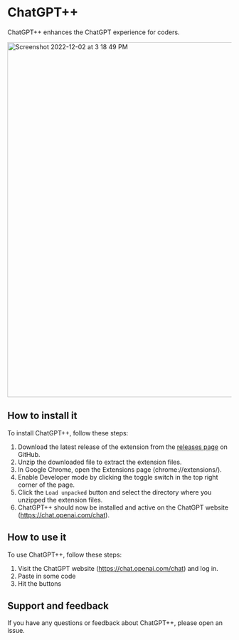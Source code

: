 # ChatGPT++

ChatGPT++ enhances the ChatGPT experience for coders.

<img width="797" alt="Screenshot 2022-12-02 at 3 18 49 PM" src="https://user-images.githubusercontent.com/23818/205385060-fce554fc-f1f2-4f6b-93dc-f43b1809fa78.png">

## How to install it

To install ChatGPT++, follow these steps:

1. Download the latest release of the extension from the [releases page](https://github.com/pdparchitect/ChatGPT-Assistant/releases) on GitHub.
2. Unzip the downloaded file to extract the extension files.
3. In Google Chrome, open the Extensions page (chrome://extensions/).
4. Enable Developer mode by clicking the toggle switch in the top right corner of the page.
5. Click the `Load unpacked` button and select the directory where you unzipped the extension files.
6. ChatGPT++ should now be installed and active on the ChatGPT website (https://chat.openai.com/chat).

## How to use it

To use ChatGPT++, follow these steps:

1. Visit the ChatGPT website (https://chat.openai.com/chat) and log in.
2. Paste in some code
3. Hit the buttons

## Support and feedback

If you have any questions or feedback about ChatGPT++, please open an issue.

